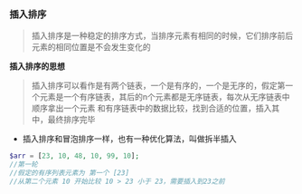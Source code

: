 ### 插入排序

> 插入排序是一种稳定的排序方式，当排序元素有相同的时候，它们排序前后元素的相同位置是不会发生变化的

**插入排序的思想**

> 插入排序可以看作是有两个链表，一个是有序的，一个是无序的，假定第一个元素是一个有序链表，其后的n个元素都是无序链表，每次从无序链表中顺序拿出一个元素
> 和有序链表中的数据比较，找到合适的位置，插入其中，最终排序完毕

* 插入排序和冒泡排序一样，也有一种优化算法，叫做拆半插入

```php
$arr = [23, 10, 48, 10, 99, 10];
//第一轮
//假定的有序列表元素为 第一个 [23]
//从第二个元素 10 开始比较 10 > 23 小于 23，需要插入到23之前

```